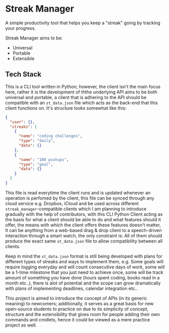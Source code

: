 # Streak Manager

A simple productivity tool that helps you keep a "streak" going by tracking your progress.

Streak Manager aims to be:

- Universal
- Portable
- Extensible

## 

## Tech Stack

This is a CLI tool written in Python; however, the client isn't the main focus here, rather it is the development of ththe underlying API aims to be both universal and portable, a client that is adhering to the API should be compatible with an `st_data.json` file which acts as the back-end that this client functions on. It's structure looks somewhat like this:

```json
{
  "user": {},
  "streaks": [
    {
      "name": "coding challenges",
      "type": "daily",
      "data": {}
    },
    {
      "name": "100 pushups",
      "type": "goal",
      "data": {}
    }
  ]
}
```

This file is read everytime the client runs and is updated whenever an operation is perfomed by the client, this file can be synced through any cloud service e.g. Dropbox, iCloud and be used across different `streak_manager`-compatible clients which I am planning to introduce gradually with the help of contributors, with this CLI Python Client acting as the basis for what a client should be able to do and what features should it offer, the means with which the client offers these features doesn't matter, It can be anything from a web-based drag & drop client to a speech-driven interaction through a smart watch, the only constraint is: All of them should produce the exact same `st_data.json` file to allow compatibility between all clients.

Keep in mind the `st_data.json` format is still being developed with plans for different types of streaks and ways to implement them, e.g. Some goals will require logging everyday and will count consecutive days of work, some will be a 1-time milestone that you just need to achieve once, some will be track amount of something you have done (hours spent coding, books read in a month etc..), there is alot of potential and the scope can grow dramatically with plans of implementing deadlines, calendar integration etc..

This project is aimed to introduce the concept of APIs (in its generic meaning) to newcomers; additionally, it serves as a great basis for new open-source students to practice on due to its simplicity of concept, structure and the extensibility that gives room for people adding their own commands and cmdlets, hence it could be viewed as a mere practice project as well.

